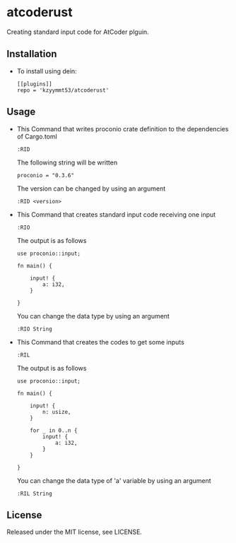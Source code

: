 atcoderust
==
Creating standard input code for AtCoder plguin.


Installation
--
* To install using dein:
  ```
  [[plugins]]
  repo = 'kzyymmt53/atcoderust'
  ```

Usage
--
* This Command that writes proconio crate definition to the dependencies of Cargo.toml
  ```
  :RID
  ```
  The following string will be written
  ```
  proconio = "0.3.6"
  ```

  The version can be changed by using an argument
  ```                                            
  :RID <version>                             
  ```  

* This Command that creates standard input code receiving one input 
  ```
  :RIO
  ```
   
  The output is as follows
  ```
  use proconio::input;
 
  fn main() {
 
      input! {
          a: i32,
      }
 
  }   
  ```
 
  You can change the data type by using an argument
  ```
  :RIO String
  ```

* This Command that creates the codes to get some inputs
  ```
  :RIL
  ```
  
  The output is as follows
  ```
  use proconio::input;
 
  fn main() {
 
      input! {
          n: usize,
      }
 
      for _ in 0..n {
          input! {
              a: i32,
          }
      }
 
  }
  ```

  You can change the data type of 'a' variable by using an argument
  ```
  :RIL String
  ```


License
--
Released under the MIT license, see LICENSE.

